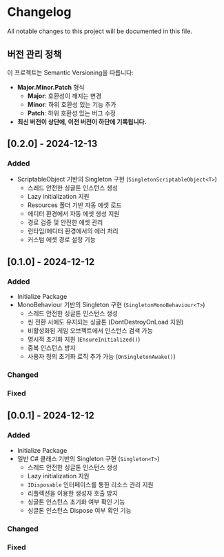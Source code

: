 # Changelog

All notable changes to this project will be documented in this file.

## 버전 관리 정책

이 프로젝트는 Semantic Versioning을 따릅니다:

- **Major.Minor.Patch** 형식
  - **Major**: 호환성이 깨지는 변경
  - **Minor**: 하위 호환성 있는 기능 추가
  - **Patch**: 하위 호환성 있는 버그 수정
- **최신 버전이 상단에, 이전 버전이 하단에 기록됩니다.**

## [0.2.0] - 2024-12-13

### Added

- ScriptableObject 기반의 Singleton 구현 (`SingletonScriptableObject<T>`)
  - 스레드 안전한 싱글톤 인스턴스 생성
  - Lazy initialization 지원
  - Resources 폴더 기반 자동 에셋 로드
  - 에디터 환경에서 자동 에셋 생성 지원
  - 경로 검증 및 안전한 에셋 관리
  - 런타임/에디터 환경에서의 에러 처리
  - 커스텀 에셋 경로 설정 기능

## [0.1.0] - 2024-12-12

### Added

- Initialize Package
- MonoBehaviour 기반의 Singleton 구현 (`SingletonMonoBehaviour<T>`)
  - 스레드 안전한 싱글톤 인스턴스 생성
  - 씬 전환 시에도 유지되는 싱글톤 (DontDestroyOnLoad 지원)
  - 비활성화된 게임 오브젝트에서 인스턴스 검색 가능
  - 명시적 초기화 지원 (`EnsureInitialized()`)
  - 중복 인스턴스 방지
  - 사용자 정의 초기화 로직 추가 가능 (`OnSingletonAwake()`)

### Changed

### Fixed

## [0.0.1] - 2024-12-12

### Added

- Initialize Package
- 일반 C# 클래스 기반의 Singleton 구현 (`Singleton<T>`)
  - 스레드 안전한 싱글톤 인스턴스 생성
  - Lazy initialization 지원
  - `IDisposable` 인터페이스를 통한 리소스 관리 지원
  - 리플렉션을 이용한 생성자 호출 방지
  - 싱글톤 인스턴스 초기화 여부 확인 기능
  - 싱글톤 인스턴스 Dispose 여부 확인 기능

### Changed

### Fixed
